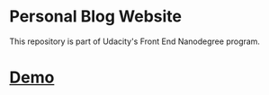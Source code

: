 <h1>Personal Blog Website</h1>

This repository is part of Udacity's Front End Nanodegree program.

<a href="https://jeneara.github.io/Personal-Blog-Website/"><h1>Demo</h1></a>

